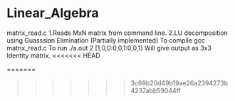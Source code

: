 # Linear_Algebra

matrix_read.c 
1.Reads MxN matrix from command line.
2.LU decomposition using Guasssian Elimination (Partially implemented)
To compile
        gcc matrix_read.c 
To run
        ./a.out 2 [1,0,0:0,0,1:0,0,1]
Will give output as 3x3 Identity matrix.
<<<<<<< HEAD

=======
>>>>>>> 3c69b20d49b19ae26a2394273b4237abb59044ff



